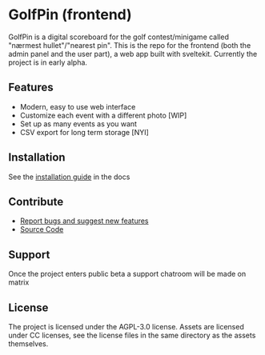 # GolfPin (frontend)

GolfPin is a digital scoreboard for the golf contest/minigame called "nærmest hullet"/"nearest pin". This is the repo for the frontend (both the admin panel and the user part), a web app built with sveltekit. Currently the project is in early alpha.

## Features

- Modern, easy to use web interface
- Customize each event with a different photo [WIP]
- Set up as many events as you want
- CSV export for long term storage [NYI]

## Installation

See the [installation guide](not-yet-made) in the docs

## Contribute

- [Report bugs and suggest new features](https://github.com/itzgoldenleonard/GolfPin-frontend/issues)
- [Source Code](https://github.com/itzgoldenleonard/GolfPin-frontend)

## Support

Once the project enters public beta a support chatroom will be made on matrix

## License

The project is licensed under the AGPL-3.0 license. Assets are licensed under CC licenses, see the license files in the same directory as the assets themselves.
